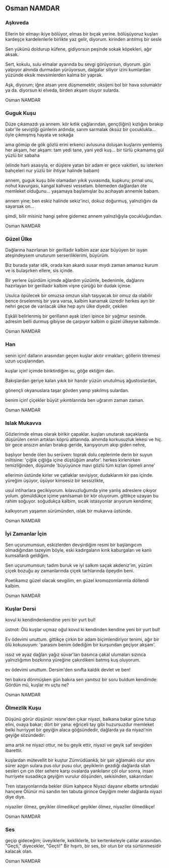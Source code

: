 ## Osman NAMDAR

### Aşkıveda

Ellerin bir elmayı ikiye bölüyor, elmas
bir bıçak yerine. bölüşüyoruz kuşları
kardeşçe kardelenlerle birlikte
yaz gelir, diyorum. kirinden arıtılmış bir sesle

Sen yükünü doldurup küfene, gidiyorsun
peşinde sokak köpekleri, ağır aksak.

Sert, kokulu, sulu elmalar ayarında bu sevgi
görüyorsun, diyorum. gün yalpıyor alnında
durmadan yürüyorsun, dalgalar siliyor izini kumlardan
yüzünde eksik mevsimlerden kalma bir yaprak.

Aşk, diyorum; iğne atsan yere düşmemektir,
oksijeni bol bir hava solumaktır ya da.
diyorsun ki elveda,
birden akşam oluyor sularda.

Osman NAMDAR

### Guguk Kuşu

Düze çıkamazdı ya annem. kör kıtlık
çağlarından, genç(liğini) kızlığını bırakıp
sabr'ile seviştiği günlerin ardında;
sarım sarmalak öksüz bir çocuklukla...
öyle çıkmışmış hayata ve sokağa

ama gömüp de gök gözlü erini erkenci
avlusuna doluşan kuşlarını yemlemiş
her akşam, her akşam: tam yedi tane, yani yedi kuş...
bir türlü çıkamamış gül yüzlü bir sabaha

(elinde harlı asasıyla, er düşlere yatan bir adam
er gece vakitleri, su isterken bahçeleri
nur yüzlü bir ihtiyar halinde babam)

annem, guguk kuşu bile olamadan
yıkık yuvasında, kupkuru; pırnal unu,
nohut kavurgası, kangal kahvesi vesselam.
bilemeden dağlardan öte memleket olduğunu...
yaşamaya başlamışlar bu acıhayatı annemle babam.

annem yine; ben eskiz halinde sekiz'inci,
dokuz doğurmuş, yalnızlığını da sayarsak on...

şimdi, bilir misiniz hangi şehre gidemez annem
yalnızlığıyla çocukluğundan.

Osman NAMDAR

### Güzel Ülke

Dağlarına hazırlanan bir gerilladır kalbim
azar azar büyüyen bir isyan ateşindeysem
unuturum serseriliklerimi, büyürüm.

Biz burada yatar idik, orada kan akardı
susar mıydı zaman amansız kurum ve
is bulaşırken ellere, sis içinde.

Bir yerlere üşürdüm içimde
ağlardım
	yüzümle, bedenimle,
dağlarını hazırlayan bir gerilladır kalbim
vişne çürüğü bir dudak içinse.

Usulca öpülecek bir omuzsa omzun
silah taşıyacak bir omuz da olabilir bence
örselenmiş bir yara varsa, kalbim kanamak üzredir
herkes ayrı bir nehri geçse de
varılacak ülke hep aynı ülke diyedir,
çekilen

Eşkâli belirlenmiş bir gerillanın ayak izleri
ipince bir yağmur sesinde. adresim belli
durmuş gibiyse de çarpıyor kalbim
o güzel ülkeyse
kalbimde.

Osman NAMDAR

### Han

senin için!
dalların arasından geçen kuşlar akıtır ırmakları;
göllerin titremesi uzun uçuşlarından.

kuşlar için!
içimde biriktirdiğim su, göğe ektiğim darı.

Bakışlardan geriye kalan
yıkık bir handır yüzün
unutulmuş ağustoslardan,

gönençli okyanuslara taşar gövden
yanıp yakılmış sulardan.

benim için!
çiçekler büyüt yıkıntılarında
ben uğrarım zaman zaman.

Osman NAMDAR

### Islak Mukavva

Gözlerimde elmas olarak birikir çapaklar. kuşları
unutarak saçaklarda düşürülen cenin artıkları köprü
altlarında. alnımda korkusuzluk lekesi ve hiç. bir gece
ansızın anıları bırakıp geride, karışıyorum akıp giden nehre,

başlıyor bende ölen bu serüven: toprak dolu ceplerimle
derin bir suyun iniltisine: 'çığlık çığlığa içine düştüğüm
anafor'. herkes kirlenirken temizliğinden, düşümde
'büyüyünce mavi gözlü tüm kızları öpmeli anne'

ellerimin üstünde kirler ve çatlaklar sevişiyor, dudaklarım
kir pas içinde. yüreğim üşüyor, üşüyor kimsesiz bir sessizlikte,

usul intiharlara gecikiyorum. kılavuzluğumda yine
yanlış adreslere çıkıyor yolum. gömüldükçe içime
yanılsamalı bir kör oluyorum. gittikçe uzayan bu rahim
soğuyor. soğudukça kalbim, sıcak istasyonlar arıyorum kendime;

kalkıyorum yaşamın sürümünden, ıslak bir mukavva üstünde.

Osman NAMDAR

### İyi Zamanlar İçin

Sen uçurumumsun, eskizlerden devşirdiğim
resmi bir başlangıcım olmadığından tazeyim böyle,
eski kadırgaların kırık kaburgaları ve kanlı kumsallardı geldiğim.

Sen uçurumumsun; tadım buruk ve iyi
salkım saçak akdeniz'im, yüzüm çiçek bozuğu
ay zamanlarında çiçek tarhlarında öpeydin beni.

Poetikamız güzel olacak sevgilim,
en güzel kromozomlarımla döllendi kalbim.

Osman NAMDAR

### Kuşlar Dersi

kovul ki kendindenkendine yeni bir yurt bul!

üstnot: Ölü kuşlar uçmaz oğul
kovul ki kendinden
kendine yeni bir yurt bul!

Ev ödevimi unuttum. gittikçe çirkin bir adam
biçimlendiriyor tenimi, ağır bir ölü kokusuyum:
'parasını benim ödediğim bir kurşundan geçiyor akşam'.

ıssız ve ayaz dağları yağız süvar'ları basınca
çakal ulumaları sızınca yalnızlığımın bozkırına
yüreğine çakırdikeni batmış kuş oluyorum.

ev ödevimi unuttum. Dersim'den
sınıfta kaldık devlet ve ben!

ten bakıra dönmüşken gün bakıra sen
yanıtsız bir soru buldum kendimde:
Gördün mü, kuşlar mı uçtu ne?

Osman NAMDAR

### Ölmezlik Kuşu

Düşünü görür düşünür: resne'den çıkar niyazi,
balkana bakar güne tutup elini, ovaya bakar; dört bir yana:
eğriceli tay gibi huzursuzdur memleket
belki hurriyyet bir geyiğin alaca göğsündedir,
dağlarda ya da niyazi'nin geyiğe sözündedir:

ama artık ne niyazi ottur, ne bu geyik ettir,
niyazi ve geyik  saf sevgiden ibarettir.

kuşlardan mütevellit bir kuştur Zümrüdüankâ;
bir şair ağlamaklı olur atını sürer azgın sulara
pus olur pusu olur, geyiklerin gezdiği dağlarda
silah sesleri çın çın öter sehere karşı ovalarda
yankılanır çöl olur sonra, insan hurriyete susadıkça
geyiğim vurulur döşünden, sekisinden, sakarından:

Tren istasyonlarında bekler ölüm kahpece
Niyazi dayanır elbette sırtındaki hançere
Ölünür mü sandın ten tabuta girince
Geyiğim meler dağlarda niyazi diye diye.

niyaziler ölmez, geyikler ölmedikçe!
geyikler ölmez, niyaziler ölmedikçe!

Osman NAMDAR

### Ses

geçip gideceğim; üveyiklerle, kekliklerle,
bir kertenkeleyle çalılar arasından.
"Geçti," diyecekler, "Geçti!" Bir hışırtı, bir ses,
bir otun bir ota sürtünmesidir kalacak olan.

Osman NAMDAR